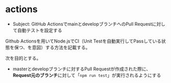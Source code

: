 # actions

* Subject: GitHub ActionsでmainとdevelopブランチへのPull Requestに対して自動テストを設定する


Github Actionsを用いてNode.jsでCI（Unit Testを自動実行してPassしている状態を保つ、を意図）する方法を記載する。

次を目的とする。

* masterとdevelopブランチに対するPull Requestが作成された際に、**Request元のブランチ**に対して「`npm run test`」が実行されるようにする
